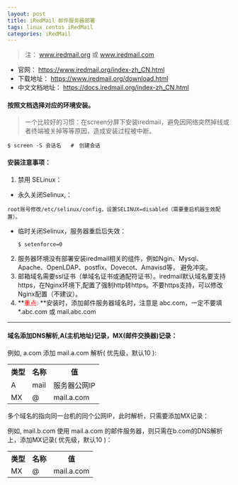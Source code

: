 ```yaml
---
layout: post
title: iRedMail 邮件服务器部署
tags: linux centos iRedMail
categories: iRedMail 
---
```


<style type="text/css">
    dd{text-indent: 20px}
</style>

> 注： www.iredmail.org 或 www.iredmail.com  

* 官网： https://www.iredmail.org/index-zh_CN.html
* 下载地址： https://www.iredmail.org/download.html
* 中文文档地址： https://docs.iredmail.org/index-zh_CN.html  

#### 按照文档选择对应的环境安装。

> 一个比较好的习惯：在screen分屏下安装iredmail，避免因网络突然掉线或者终端被关掉等等原因，造成安装过程被中断。  

``` shell
$ screen -S 会话名   #　创建会话
```

#### 安装注意事项：

1. 禁用 SELinux：
  * 永久关闭Selinux,：  
  ```shell
  root账号修改/etc/selinux/config，设置SELINUX=disabled（需要重启机器生效配置）。
  ```
  * 临时关闭Selinux，服务器重启后失效：
    ```shell
    $ setenforce=0 
    ```
2. 服务器环境没有部署安装iredmail相关的组件，例如Ngin、Mysql、Apache、OpenLDAP、postfix、Dovecot、Amavisd等， 避免冲突。
3. 邮箱域名需要ssl证书（单域名证书或通配符证书）。iredmail默认域名要支持https，在Nginx环境下,配置了强制http转https。不要https支持，可以修改Nginx配置（不建议）。
4. **<span style="color:red">重点: </span>**安装时，添加邮件服务器域名时，注意是 abc.com，一定不要填 *.abc.com 或 mail.abc.com

----------
#### 域名添加DNS解析,A(主机地址)记录，MX(邮件交换器)记录：
例如, a.com 添加 mail.a.com 解析( 优先级，默认10 ):  
<table>
    <tr>
        <th>类型</th>
        <th>名称</th>
        <th>值</th>
    </tr>
    <tr>
        <td>A</td>
        <td>mail</td>
        <td>服务器公网IP</td>
    </tr>
    <tr>
        <td>MX</td>
        <td>@</td>
        <td>mail.a.com</td>
    </tr>    
</table>

多个域名的指向同一台机的同个公网IP，此时解析，只需要添加MX记录：

例如, mail.b.com 使用 mail.a.com 的邮件服务器，则只需在b.com的DNS解析上，添加MX记录( 优先级，默认10 )：
<table>
    <tr>
        <th>类型</th>
        <th>名称</th>
        <th>值</th>
    </tr>
    <tr>
        <td>MX</td>
        <td>@</td>
        <td>mail.a.com</td>
    </tr>    
</table>



